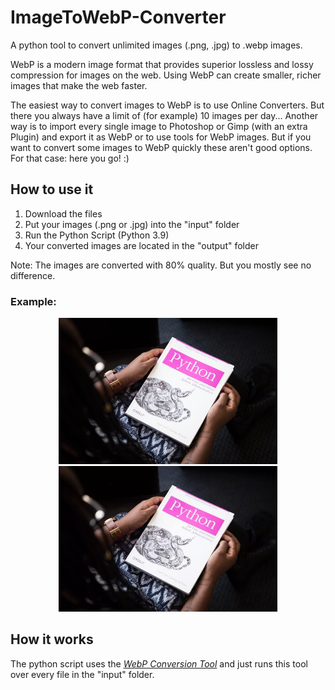 # ImageToWebP-Converter
A python tool to convert unlimited images (.png, .jpg) to .webp images.

WebP is a modern image format that provides superior lossless and lossy compression for images on the web. Using WebP can create smaller, richer images that make the web faster.

The easiest way to convert images to WebP is to use Online Converters. But there you always have a limit of (for example) 10 images per day... Another way is to import every single image to Photoshop or Gimp (with an extra Plugin) and export it as WebP or to use tools for WebP images. But if you want to convert some images to WebP quickly these aren't good options. For that case: here you go! :)

## How to use it
1. Download the files
2. Put your images (.png or .jpg) into the "input" folder
3. Run the Python Script (Python 3.9)
4. Your converted images are located in the "output" folder

Note: The images are converted with 80% quality. But you mostly see no difference.

### Example:
<p align="center">
  <img src="https://github.com/Luka3006/ImageToWebp-Converter/blob/main/example/before.jpg?raw=true" width="350" title="before">
  <img src="https://github.com/Luka3006/ImageToWebp-Converter/blob/main/example/after.webp?raw=true" width="350" alt="after">
</p>

## How it works
The python script uses the _[WebP Conversion Tool](https://developers.google.com/speed/webp)_ and just runs this tool over every file in the "input" folder.
